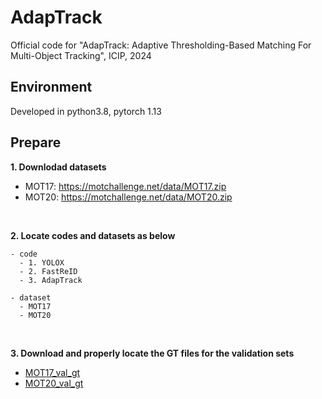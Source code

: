 # AdapTrack
Official code for "AdapTrack: Adaptive Thresholding-Based Matching For Multi-Object Tracking", ICIP, 2024


## Environment
Developed in python3.8, pytorch 1.13


## Prepare
**1. Downlodad datasets**
  - MOT17: https://motchallenge.net/data/MOT17.zip
  - MOT20: https://motchallenge.net/data/MOT20.zip

<br />

**2. Locate codes and datasets as below**
```
- code
  - 1. YOLOX
  - 2. FastReID
  - 3. AdapTrack

- dataset
  - MOT17
  - MOT20
```

<br />

**3. Download and properly locate the GT files for the validation sets**
  - [MOT17_val_gt](https://drive.google.com/file/d/1HQvUHv_ng35GhFpFgHXWz-Y4dQlI1sAa/view?usp=drive_link)
  - [MOT20_val_gt](https://drive.google.com/file/d/1b84UkQPKyNG0BHWBLO4eG3QCAXirBCLQ/view?usp=drive_link)
